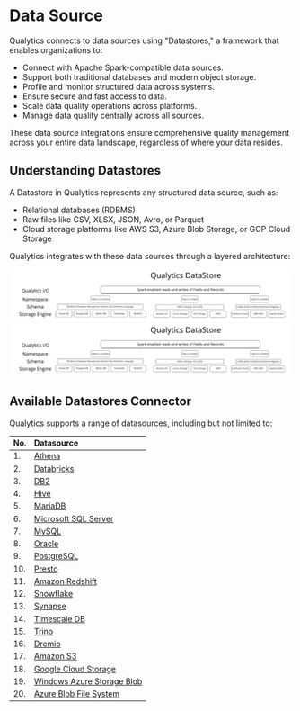 # **Data Source**

Qualytics connects to data sources using "Datastores," a framework that enables organizations to:

* Connect with Apache Spark-compatible data sources.  
* Support both traditional databases and modern object storage.  
* Profile and monitor structured data across systems.  
* Ensure secure and fast access to data.  
* Scale data quality operations across platforms.  
* Manage data quality centrally across all sources.

These data source integrations ensure comprehensive quality management across your entire data landscape, regardless of where your data resides.

## **Understanding Datastores**

A Datastore in Qualytics represents any structured data source, such as:

* Relational databases (RDBMS)  
* Raw files like CSV, XLSX, JSON, Avro, or Parquet  
* Cloud storage platforms like AWS S3, Azure Blob Storage, or GCP Cloud Storage

Qualytics integrates with these data sources through a layered architecture:

![datastore](../assets/datastores/what-is/datastore.png#only-light)
![datastore](../assets/datastores/what-is/datastore.png#only-dark)

## Available Datastores Connector

Qualytics supports a range of datasources, including but not limited to:

|          No. |                       Datasource |
| :---- | :---- |
|         1. |                         [Athena](../add-datastores/athena.md) |
|         2. |                      [Databricks](../add-datastores/databricks.md) |
|         3. |                          [DB2](../add-datastores/db2.md) |
|         4. |                         [Hive](../add-datastores/hive.md) |
|        5. |                      [MariaDB](../add-datastores/maria-db.md) |
|        6. |              [Microsoft SQL Server](../add-datastores/microsoft-sql-server.md) |
|        7. |                     [MySQL](../add-datastores/mysql.md) |
|        8. |                     [Oracle](../add-datastores/oracle.md) |
|        9.  |               [PostgreSQL](../add-datastores/postgresql.md) |
|      10. |                   [Presto](../add-datastores/presto.md) |
|      11. |            [Amazon Redshift](../add-datastores/redshift.md) |
|      12. |               [Snowflake](../add-datastores/snowflake.md) |
|      13. |                 [Synapse](../add-datastores/synapse.md) |
|      14. |            [Timescale DB](../add-datastores/timescale-db.md) |
|      15. |                  [Trino](../add-datastores/trino.md) |
|      16.  |             [Dremio](../add-datastores/dremio.md) |
|      17.  |             [Amazon S3](../add-datastores/amazon-s3.md) |
|      18. |         [Google Cloud Storage](../add-datastores/google-cloud-storage.md) |
|     19. |      [Windows Azure Storage Blob](../add-datastores/azure-datalake-storage.md) |
|     20. |        [Azure Blob File System](../add-datastores/azure-blob-storage.md) |